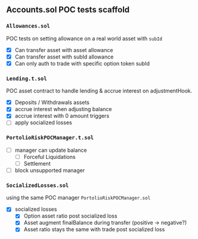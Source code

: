 ## Accounts.sol POC tests scaffold

### `Allowances.sol`

POC tests on setting allowance on a real world asset with `subId`

- [x] Can transfer asset with asset allowance
- [x] Can transfer asset with subId allowance
- [x] Can only auth to trade with specific option token subId

### `Lending.t.sol`

POC asset contract to handle lending & accrue interest on adjustmentHook.

- [x]  Deposits / Withdrawals assets
- [x]  accrue interest when adjusting balance
- [x]  accrue interest with 0 amount triggers
- [ ]  apply socialized losses

### `PortolioRiskPOCManager.t.sol`
- [ ]  manager can update balance
    - [ ]  Forceful Liquidations
    - [ ]  Settlement
- [ ]  block unsupported manager

### `SocializedLosses.sol` 
using the same POC manager `PortolioRiskPOCManager.sol`

- [x]  socialized losses
    - [x]  Option asset ratio post socialized loss
    - [x]  Asset augment finalBalance during transfer (positive → negative?)
    - [x]  Asset ratio stays the same with trade post socialized loss